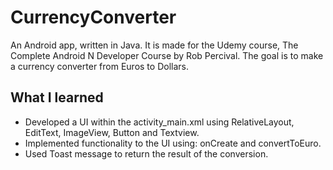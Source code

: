 # CurrencyConverter

An Android app, written in Java. It is made for the Udemy course, The Complete Android N Developer Course by Rob Percival. The goal is to make a currency converter from Euros to Dollars.

## What I learned

* Developed a UI within the activity_main.xml using RelativeLayout, EditText, ImageView, Button and Textview.
* Implemented functionality to the UI using: onCreate and convertToEuro.
* Used Toast message to return the result of the conversion.
